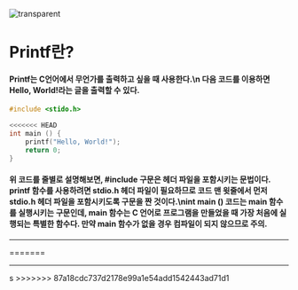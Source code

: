 ![transparent](https://capsule-render.vercel.app/api?type=transparent&fontColor=ffcc33&text=MinJun's%20GitHub%20&height=150&fontSize=60&desc=TIL&descAlignY=75&descAlign=60)

# Printf란?

#### Printf는 C언어에서 무언가를 출력하고 싶을 때 사용한다.\n 다음 코드를 이용하면 Hello, World!라는 글을 출력할 수 있다.
```c
#include <stido.h>

<<<<<<< HEAD
int main () {
    printf("Hello, World!");
    return 0;
}
```

#### 위 코드를 줄별로 설명해보면, #include 구문은 헤더 파일을 포함시키는 문법이다. printf 함수를 사용하려면 stdio.h 헤더 파일이 필요하므로 코드 맨 윗줄에서 먼저 stdio.h 헤더 파일을 포함시키도록 구문을 짠 것이다.\nint main () 코드는 main 함수를 실행시키는 구문인데, main 함수는 C 언어로 프로그램을 만들었을 때 가장 처음에 실행되는 특별한 함수다. 만약 main 함수가 없을 경우 컴파일이 되지 않으므로 주의.

<hr>
=======
<hr>s
>>>>>>> 87a18cdc737d2178e99a1e54add1542443ad71d1
